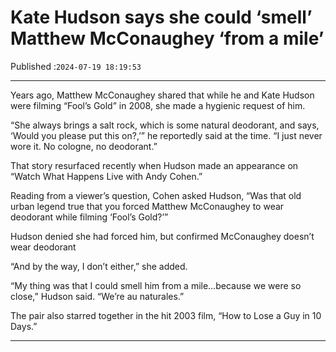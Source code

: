 # Kate Hudson says she could ‘smell’ Matthew McConaughey ‘from a mile’

Published :`2024-07-19 18:19:53`

---

Years ago, Matthew McConaughey shared that while he and Kate Hudson were filming “Fool’s Gold” in 2008, she made a hygienic request of him.

“She always brings a salt rock, which is some natural deodorant, and says, ‘Would you please put this on?,’” he reportedly said at the time. “I just never wore it. No cologne, no deodorant.”

That story resurfaced recently when Hudson made an appearance on “Watch What Happens Live with Andy Cohen.”

Reading from a viewer’s question, Cohen asked Hudson, “Was that old urban legend true that you forced Matthew McConaughey to wear deodorant while filming ‘Fool’s Gold?’”

Hudson denied she had forced him, but confirmed McConaughey doesn’t wear deodorant

“And by the way, I don’t either,” she added.

“My thing was that I could smell him from a mile…because we were so close,” Hudson said. “We’re au naturales.”

The pair also starred together in the hit 2003 film, “How to Lose a Guy in 10 Days.”

---

